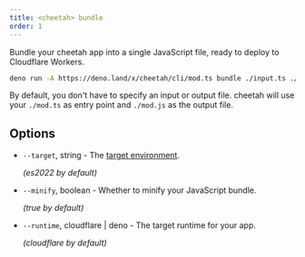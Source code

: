 ```yaml
---
title: <cheetah> bundle
order: 1
---
```


Bundle your cheetah app into a single JavaScript file, ready to deploy to Cloudflare Workers.

```bash
deno run -A https://deno.land/x/cheetah/cli/mod.ts bundle ./input.ts ./output.js
```

By default, you don't have to specify an input or output file. cheetah will use your `./mod.ts` as entry point and `./mod.js` as the output file.

## Options

- `--target`, string - The [target environment](https://esbuild.github.io/api/#target).

  *(es2022 by default)*

- `--minify`, boolean - Whether to minify your JavaScript bundle.
  
  *(true by default)*

- `--runtime`, cloudflare | deno - The target runtime for your app.

  *(cloudflare by default)*

